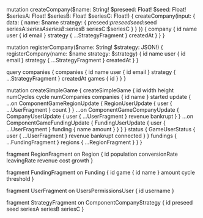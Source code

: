 mutation createCompany($name: String! $preseed: Float! $seed: Float! $seriesA: Float! $seriesB: Float! $seriesC: Float!) {
  createCompany(input: {
    data: {
      name: $name
      strategy: {
        preseed:$preseed
        seed:$seed
        seriesA:$seriesA
        seriesB:$seriesB
        seriesC:$seriesC
      }
    }
  }) {
    company {
      id
      name
      user {
        id
        email
      }
      strategy {
        ...StrategyFragment
      }
      createdAt
    }
  }
}

mutation registerCompany($name: String! $strategy: JSON!) {
  registerCompany(name: $name strategy: $strategy) {
    id
    name
    user {
      id
      email
    }
    strategy {
      ...StrategyFragment
    }
    createdAt
  }
}

query companies {
  companies {
   id
    name
    user {
      id
      email
    }
    strategy {
      ...StrategyFragment
    }
    createdAt
    games {
      id
    }
  }
}

mutation createSimpleGame {
  createSimpleGame {
    id
    width
    height
    numCycles
    cycle
    numCompanies
    companies {
      id
      name
    }
    started
    update {
      ...on ComponentGameRegionUpdate {
        RegionUserUpdate {
          user {
            ...UserFragment
          }
          count
        }
      }
      ...on ComponentGameCompanyUpdate {
        CompanyUserUpdate {
          user {
            ...UserFragment
          }
          revenue
          bankrupt
        }
      }
      ...on ComponentGameFundingUpdate {
        FundingUserUpdate {
          user {
            ...UserFragment
          }
          funding {
            name
            amount
          }
        }
      }
    }
    status {
      GameUserStatus {
        user {
          ...UserFragment
        }
        revenue
        bankrupt
        connected
      }
    }
    fundings {
      ...FundingFragment
    }
    regions {
      ...RegionFragment
    }
  }
}

fragment RegionFragment on Region {
  id
  population
  conversionRate
  leavingRate
  revenue
  cost
  growth
}

fragment FundingFragment on Funding {
	id
  game {
    id
    name
  }
  amount
  cycle
  threshold
}

fragment UserFragment on UsersPermissionsUser {
  id
  username
}

fragment StrategyFragment on ComponentCompanyStrategy {
  id
  preseed
  seed
  seriesA
  seriesB
  seriesC
}
